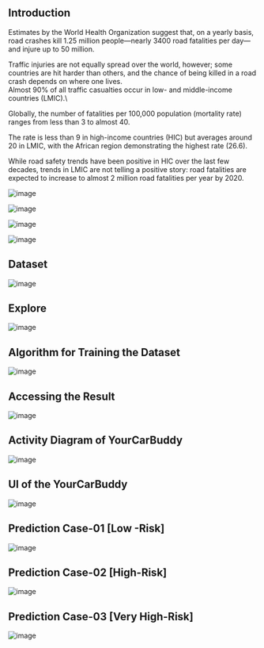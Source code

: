 ## Introduction

Estimates by the World Health Organization suggest that, on a yearly basis, road crashes kill 1.25 million people—nearly 3400 road fatalities per day—and injure up to 50 million.

Traffic injuries are not equally spread over the world, however; some countries are hit harder than others, and the chance of being killed in a road crash depends on where one lives.\
Almost 90% of all traffic casualties occur in low- and middle-income countries (LMIC).\

Globally, the number of fatalities per 100,000 population (mortality rate) ranges from less than 3 to almost 40.

The rate is less than 9 in high-income countries (HIC) but averages around 20 in LMIC, with the African region demonstrating the highest rate (26.6).

While road safety trends have been positive in HIC over the last few decades, trends in LMIC are not telling a positive story: road fatalities are expected to increase to almost 2 million road fatalities per year by 2020.

![image](https://user-images.githubusercontent.com/61939693/153763104-5cf9ba70-7e76-4754-afc4-ee55c7764f00.png)


![image](https://user-images.githubusercontent.com/61939693/153763117-71af943d-9f22-41f6-a99a-9b571d111c42.png)


![image](https://user-images.githubusercontent.com/61939693/153763150-8e45e2d6-f5e4-4794-a96c-7a221d54c034.png)


![image](https://user-images.githubusercontent.com/61939693/153763400-ad16efcf-9818-473d-b018-333622be9f7c.png)


## Dataset 

![image](https://user-images.githubusercontent.com/61939693/153763767-f2c6cb9f-824f-442c-9066-14fa8495bc4f.png)



## Explore


 ![image](https://user-images.githubusercontent.com/61939693/153764126-46ff33d7-be12-4a84-a6a5-084b81a7f324.png)



## Algorithm for Training the Dataset



![image](https://user-images.githubusercontent.com/61939693/153764421-b8e31a3d-eac7-4fd1-8fb8-3172b731c40f.png)



## Accessing the Result



![image](https://user-images.githubusercontent.com/61939693/153764614-09176488-c84e-43d8-bdbd-5211c14d4492.png)



## Activity Diagram of YourCarBuddy


![image](https://user-images.githubusercontent.com/61939693/153765152-5357b287-aa5c-40d6-b74b-8f00a15316b0.png)



## UI of the YourCarBuddy


![image](https://user-images.githubusercontent.com/61939693/153765320-12a9dd21-edbe-4b58-87ea-c21c14068d5f.png)



## Prediction Case-01 [Low -Risk]



![image](https://user-images.githubusercontent.com/61939693/153765335-1de7b0b2-e634-4feb-a229-3195c626f7f5.png)



## Prediction Case-02 [High-Risk]



![image](https://user-images.githubusercontent.com/61939693/153765378-82c54c99-8fa4-4f0f-b9b8-5be81bec1334.png)



## Prediction Case-03 [Very High-Risk]



![image](https://user-images.githubusercontent.com/61939693/153765402-0ad0244d-dd2c-468d-91da-c93396574306.png)


